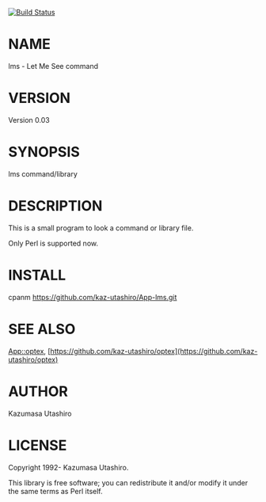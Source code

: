 [![Build Status](https://travis-ci.com/kaz-utashiro/App-lms.svg?branch=master)](https://travis-ci.com/kaz-utashiro/App-lms)
# NAME

lms - Let Me See command

# VERSION

Version 0.03

# SYNOPSIS

lms command/library

# DESCRIPTION

This is a small program to look a command or library file.

Only Perl is supported now.

# INSTALL

cpanm https://github.com/kaz-utashiro/App-lms.git

# SEE ALSO

[App::optex](https://metacpan.org/pod/App::optex), [https://github.com/kaz-utashiro/optex](https://github.com/kaz-utashiro/optex)

# AUTHOR

Kazumasa Utashiro

# LICENSE

Copyright 1992- Kazumasa Utashiro.

This library is free software; you can redistribute it and/or modify
it under the same terms as Perl itself.
